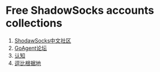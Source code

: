 # Free ShadowSocks accounts collections
1. [ShodawSocks中文社区](http://www.shadowsocks.asia/mianfei/10.html)
2. [GoAgent论坛](http://www.goagent.biz/thread-3269-1-1.html)
3. [认知](http://xknow.net/shadowsocks/)
4. [逗比根据地](http://www.dou-bi.com/sszhfx/)
